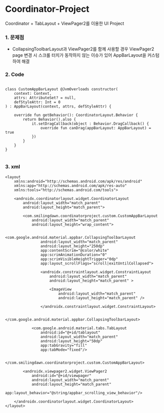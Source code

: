 # Coordinator-Project
Coordinator + TabLayout + ViewPager2를 이용한 UI Project

### 1. 문제점
* CollapsingToolbarLayout과 ViewPager2를 함께 사용할 경우 ViewPager2 page 변경 시 
스크롤 터치가 동작하지 않는 이슈가 있어 AppBarLayout을 커스텀하여 해결

### 2. Code
<pre>
<code>
class CustomAppBarLayout @JvmOverloads constructor(
    context: Context,
    attrs: AttributeSet? = null,
    defStyleAttr: Int = 0
) : AppBarLayout(context, attrs, defStyleAttr) {

    override fun getBehavior(): CoordinatorLayout.Behavior<AppBarLayout> {
        return Behavior().also {
            it.setDragCallback(object : Behavior.DragCallback() {
                override fun canDrag(appBarLayout: AppBarLayout) = true
            })
        }
    }
}
</code>
</pre>

### 3. xml
```
<layout
    xmlns:android="http://schemas.android.com/apk/res/android"
    xmlns:app="http://schemas.android.com/apk/res-auto"
    xmlns:tools="http://schemas.android.com/tools">

    <androidx.coordinatorlayout.widget.CoordinatorLayout
        android:layout_width="match_parent"
        android:layout_height="match_parent">

        <com.smilingdawn.coordinatorproject.custom.CustomAppBarLayout
            android:layout_width="match_parent"
            android:layout_height="wrap_content">

            <com.google.android.material.appbar.CollapsingToolbarLayout
                android:layout_width="match_parent"
                android:layout_height="250dp"
                app:contentScrim="@color/white"
                app:scrimAnimationDuration="0"
                app:scrimVisibleHeightTrigger="0dp"
                app:layout_scrollFlags="scroll|exitUntilCollapsed">

                <androidx.constraintlayout.widget.ConstraintLayout
                    android:layout_width="match_parent"
                    android:layout_height="match_parent" >

                    <ImageView
                        android:layout_width="match_parent"
                        android:layout_height="match_parent" />

                </androidx.constraintlayout.widget.ConstraintLayout>

            </com.google.android.material.appbar.CollapsingToolbarLayout>

            <com.google.android.material.tabs.TabLayout
                android:id="@+id/tablayout"
                android:layout_width="match_parent"
                android:layout_height="50dp"
                app:tabGravity="fill"
                app:tabMode="fixed"/>

        </com.smilingdawn.coordinatorproject.custom.CustomAppBarLayout>

        <androidx.viewpager2.widget.ViewPager2
            android:id="@+id/viewpager"
            android:layout_width="match_parent"
            android:layout_height="match_parent"
            app:layout_behavior="@string/appbar_scrolling_view_behavior"/>

    </androidx.coordinatorlayout.widget.CoordinatorLayout>
</layout>
```

